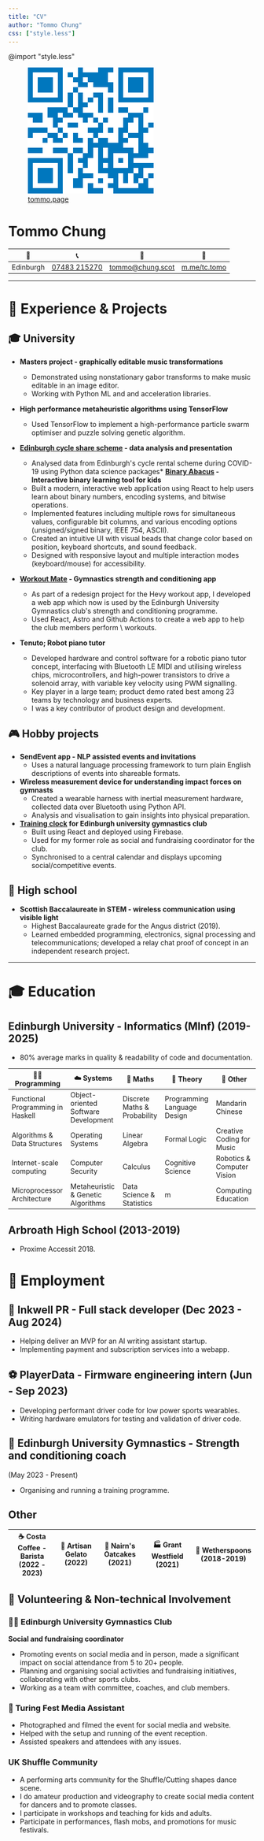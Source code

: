 ```yaml
---
title: "CV"
author: "Tommo Chung"
css: ["style.less"]
---
```


<link rel="preconnect" href="https://fonts.googleapis.com">
<link rel="preconnect" href="https://fonts.gstatic.com" crossorigin>
<link href="https://fonts.googleapis.com/css2?family=Cal+Sans&family=Lato:ital,wght@0,100;0,300;0,400;0,700;0,900;1,100;1,300;1,400;1,700;1,900&display=swap" rel="stylesheet">

@import "style.less"

<div id="header">
<figure>
  <img src="./assets/qr_blue.png" alt="Thomas Chung"/>
  <figcaption><a href="https://tommo.page">tommo.page</a></figcaption>
</figure>
<div id="header-text">
<h1>Tommo Chung</h1>

<!-- change to custom icons -->
| 📍  | 📞 | 📧 | 💬 |
|---|---|---|---|
|Edinburgh| [07483 215270](tel:+447483215270) | [tommo@chung.scot](mailto:tommo@chung.scot)| [m.me/tc.tomo](https://m.me/tc.tomo) |
</div>
</div>

---


# 📐 Experience & Projects

## 🎓 University

  * **Masters project - graphically editable music transformations**
      * Demonstrated using nonstationary gabor transforms to make music editable in an image editor.
      * Working with Python ML and and acceleration libraries.
  * **High performance metaheuristic algorithms using TensorFlow** 
      * Used TensorFlow to implement a high-performance particle swarm optimiser and puzzle solving genetic algorithm.
  * **[Edinburgh cycle share scheme](https://redd.it/mrbvvt) - data analysis and presentation** 
      * Analysed data from Edinburgh's cycle rental scheme during COVID-19 using Python data science packages* **[Binary Abacus](https://tommo.page/abacus) - Interactive binary learning tool for kids** 
      * Built a modern, interactive web application using React to help users learn about binary numbers, encoding systems, and bitwise operations.
      * Implemented features including multiple rows for simultaneous values, configurable bit columns, and various encoding options (unsigned/signed binary, IEEE 754, ASCII).
      * Created an intuitive UI with visual beads that change color based on position, keyboard shortcuts, and sound feedback.
      * Designed with responsive layout and multiple interaction modes (keyboard/mouse) for accessibility.
  * **[Workout Mate](https://workout.tommo.page) - Gymnastics strength and conditioning app** 
      * As part of a redesign project for the Hevy workout app, I developed a web app which now is used by the Edinburgh University Gymnastics club's strength and conditioning programme.
      * Used React, Astro and Github Actions to create a web app to help the club members perform \\ workouts.

  * **Tenuto; Robot piano tutor** 
      * Developed hardware and control software for a robotic piano tutor concept, interfacing with Bluetooth LE MIDI and utilising wireless chips, microcontrollers, and high-power transistors to drive a solenoid array, with variable key velocity using PWM signalling.
      * Key player in a large team; product demo rated best among 23 teams by technology and business experts.
      * I was a key contributor of product design and development.
    
## 🎮 Hobby projects

  * **SendEvent app - NLP assisted events and invitations** 
      * Uses a natural language processing framework to turn plain English descriptions of events into shareable formats.
  * **Wireless measurement device for understanding impact forces on gymnasts** 
      * Created a wearable harness with inertial measurement hardware, collected data over Bluetooth using Python API.
      * Analysis and visualisation to gain insights into physical preparation.
  * **[Training clock](https://clock.tommo.page) for Edinburgh university gymnastics club** 
      * Built using React and deployed using Firebase.
      * Used for my former role as social and fundraising coordinator for the club.
      * Synchronised to a central calendar and displays upcoming social/competitive events.

## 🏫 High school

  * **Scottish Baccalaureate in STEM - wireless communication using visible light** 
      * Highest Baccalaureate grade for the Angus district (2019).
      * Learned embedded programming, electronics, signal processing and telecommunications; developed a relay chat proof of concept in an independent research project.

---

# 🎓 Education

## Edinburgh University - Informatics (MInf) (2019-2025)
- 80% average marks in quality & readability of code and documentation.


| 👨‍💻 **Programming** | ☁️ **Systems** | 🧮 **Maths** | 🔣 **Theory** | 🎨 **Other** |
|---|---|---|---|---|
| Functional Programming in Haskell | Object-oriented Software Development | Discrete Maths & Probability | Programming Language Design | Mandarin Chinese |
| Algorithms & Data Structures | Operating Systems | Linear Algebra | Formal Logic | Creative Coding for Music |
| Internet-scale computing | Computer Security | Calculus | Cognitive Science | Robotics & Computer Vision |
| Microprocessor Architecture | Metaheuristic & Genetic Algorithms | Data Science & Statistics | m | Computing Education |

## Arbroath High School (2013-2019) 
- Proxime Accessit 2018.

# 💼 Employment

## 📝 Inkwell PR - Full stack developer (Dec 2023 - Aug 2024)
- Helping deliver an MVP for an AI writing assistant startup.
- Implementing payment and subscription services into a webapp.

## ⚽ PlayerData - Firmware engineering intern (Jun - Sep 2023)
- Developing performant driver code for low power sports wearables.
- Writing hardware emulators for testing and validation of driver code.

## 💪 Edinburgh University Gymnastics - Strength and conditioning coach
(May 2023 - Present)
- Organising and running a training programme.

## Other
|☕ **Costa Coffee - Barista (2022 - 2023)** |🍦 **Artisan Gelato (2022)** |🍪 **Nairn's Oatcakes (2021)** |🏭 **Grant Westfield (2021)** | 🍴 **Wetherspoons (2018-2019)** |
|-|-|-|-|-|


## 🤝 Volunteering & Non-technical Involvement

### 🤸‍♂️ Edinburgh University Gymnastics Club

**Social and fundraising coordinator**
- Promoting events on social media and in person, made a significant impact on social attendance from 5 to 20+ people.
- Planning and organising social activities and fundraising initiatives, collaborating with other sports clubs.
- Working as a team with committee, coaches, and club members.

### 📰 Turing Fest Media Assistant
- Photographed and filmed the event for social media and website.
- Helped with the setup and running of the event reception.
- Assisted speakers and attendees with any issues.

### UK Shuffle Community 
- A performing arts community for the Shuffle/Cutting shapes dance scene.
- I do amateur production and videography to create social media content for dancers and to promote classes.
- I participate in workshops and teaching for kids and adults.
- Participate in performances, flash mobs, and promotions for music festivals.

